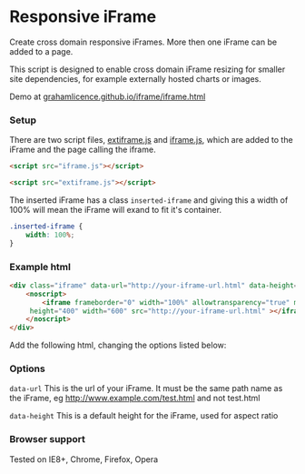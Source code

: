 Responsive iFrame
=================

Create cross domain responsive iFrames. More then one iFrame can be added to a page. 

This script is designed to enable cross domain iFrame resizing for smaller site dependencies, for example externally hosted charts or images. 

Demo at [grahamlicence.github.io/iframe/iframe.html](http://grahamlicence.github.io/iframe/iframe.html)

### Setup

There are two script files, [extiframe.js](https://github.com/grahamlicence/responsive-iframe/blob/master/src/extiframe.js) and [iframe.js](https://github.com/grahamlicence/responsive-iframe/blob/master/src/iframe.js), which are added to the iFrame and the page calling the iframe. 

```html
<script src="iframe.js"></script>
```

```html
<script src="extiframe.js"></script>
```

The inserted iFrame has a class `inserted-iframe` and giving this a width of 100% will mean the iFrame will exand to fit it's container. 

```css
.inserted-iframe {
    width: 100%;
}
```

### Example html

```html
<div class="iframe" data-url="http://your-iframe-url.html" data-height="400">
    <noscript>
        <iframe frameborder="0" width="100%" allowtransparency="true" marginheight="0" marginwidth="0" class="iframefallback"
     height="400" width="600" src="http://your-iframe-url.html" ></iframe>
    </noscript>
</div>
```

Add the following html, changing the options listed below:

### Options

`data-url` This is the url of your iFrame. It must be the same path name as the iFrame, eg http://www.example.com/test.html and not test.html

`data-height` This is a default height for the iFrame, used for aspect ratio

### Browser support

Tested on IE8+, Chrome, Firefox, Opera